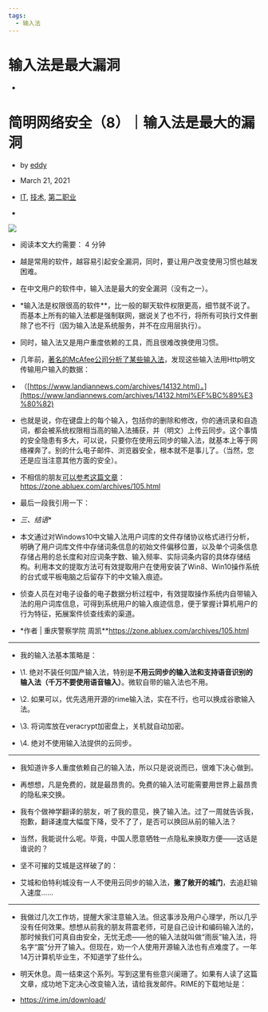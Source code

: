 ```yaml
---
tags:
  - 输入法
---
```

# 输入法是最大漏洞

- 

   # 简明网络安全（8）｜输入法是最大的漏洞

- by [eddy](https://eddyemma.com/blog/author/eddy/)

- March 21, 2021

- [IT](https://eddyemma.com/blog/category/it/), [技术](https://eddyemma.com/blog/category/%E6%8A%80%E6%9C%AF/), [第二职业](https://eddyemma.com/blog/category/%E7%AC%AC%E4%BA%8C%E8%81%8C%E4%B8%9A/)

- 

   ![](https://eddyemma.com/wp-content/uploads/2021/03/pexels-photo-6244506-930x620.jpeg)

- 阅读本文大约需要： 4 分钟

- 越是常用的软件，越容易引起安全漏洞，同时，要让用户改变使用习惯也越发困难。

- 在中文用户的软件中，输入法是最大的安全漏洞（没有之一）。

- \*输入法是权限很高的软件\*\*，比一般的聊天软件权限更高，细节就不说了。而基本上所有的输入法都是强制联网，据说关了也不行，将所有可执行文件删除了也不行（因为输入法是系统服务，并不在应用层执行）。

- 同时，输入法又是用户重度依赖的工具，而且很难改换使用习惯。

- 几年前，[著名的McAfee公司分析了某些输入法](https://www.landiannews.com/archives/14132.html)，发现这些输入法用Http明文传输用户输入的数据：

- （[https://www.landiannews.com/archives/14132.html）。](https://www.landiannews.com/archives/14132.html%EF%BC%89%E3%80%82)

- 也就是说，你在键盘上的每个输入，包括你的删除和修改，你的通讯录和自造词，都会被系统权限相当高的输入法捕获，并（明文）上传云同步。这个事情的安全隐患有多大，可以说，只要你在使用云同步的输入法，就基本上等于网络裸奔了。别的什么电子邮件、浏览器安全，根本就不是事儿了。（当然，您还是应当注意其他方面的安全）。

- 不相信的朋友[可以参考这篇文章](https://zone.abluex.com/archives/105.html)：<https://zone.abluex.com/archives/105.html>

- 最后一段我引用一下：

- *三、结语*\*

- 本文通过对Windows10中文输入法用户词库的文件存储协议格式进行分析，明确了用户词库文件中存储词条信息的初始文件偏移位置，以及单个词条信息存储占用的总长度和对应词条字数、输入频率、实际词条内容的具体存储结构。利用本文的提取方法可有效提取用户在使用安装了Win8、Win10操作系统的台式或平板电脑之后留存下的中文输入痕迹。

- 侦查人员在对电子设备的电子数据分析过程中，有效提取操作系统内自带输入法的用户词库信息，可得到系统用户的输入痕迹信息，便于掌握计算机用户的行为特征，拓展案件侦查线索的渠道。

- \*作者 | 重庆警察学院 周凯\*\*<https://zone.abluex.com/archives/105.html>

---

- 我的输入法基本策略是：

- \\1. 绝对不装任何国产输入法，特别是**不用云同步的输入法和支持语音识别的输入法（千万不要使用语音输入）**。微软自带的输入法也不用。

- \\2. 如果可以，优先选用开源的rime输入法，实在不行，也可以换成谷歌输入法。

- \\3. 将词库放在veracrypt加密盘上，关机就自动加密。

- \\4. 绝对不使用输入法提供的云同步。

---

- 我知道许多人重度依赖自己的输入法，所以只是说说而已，很难下决心做到。

- 再想想，凡是免费的，就是最昂贵的。免费的输入法可能需要用世界上最昂贵的隐私来交换。

- 我有个做神学翻译的朋友，听了我的意见，换了输入法。过了一周就告诉我，抱歉，翻译速度大幅度下降，受不了了，是否可以换回从前的输入法？

- 当然，我能说什么呢。毕竟，中国人愿意牺牲一点隐私来换取方便——这话是谁说的？

- 坚不可摧的艾城是这样破了的：

- 艾城和伯特利城没有一人不使用云同步的输入法，**撇了敞开的城门**，去追赶输入速度……

---

- 我做过几次工作坊，提醒大家注意输入法。但这事涉及用户心理学，所以几乎没有任何效果。想想从前我的朋友蒋震老师，可是自己设计和编码输入法的，那时候我们可真自由安全，无忧无虑——他的输入法就叫做“雨辰”输入法，将名字“震”分开了输入。但现在，劝一个人使用开源输入法也有点难度了。一年14万计算机毕业生，不知道学了些什么。

- 明天休息。周一结束这个系列。写到这里有些意兴阑珊了。如果有人读了这篇文章，成功地下定决心改变输入法，请给我发邮件。RIME的下载地址是：

- <https://rime.im/download/>